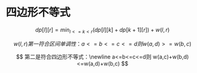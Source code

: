 # 四边形不等式

$$
dp[l][r]=min_{l<=k<r}(dp[l][k]+dp[k+1][r])+w(l,r)
$$

$$
w(l,r) 第一符合区间单调性：a<=b<=c<=d 则w(a,d)>=w(b,c)
$$

$$
第二是符合四边形不等式：\newline a<=b<=c<=d则 w(a,c)+w(b,d)<=w(a,d)+w(b,c)
$$

‍
